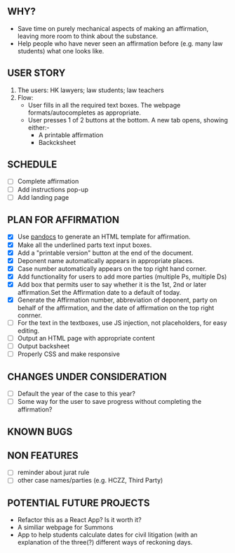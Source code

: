 ## WHY?

- Save time on purely mechanical aspects of making an affirmation, leaving more room to think about the substance.
- Help people who have never seen an affirmation before (e.g. many law students) what one looks like.

## USER STORY

1. The users: HK lawyers; law students; law teachers
2. Flow:
   - User fills in all the required text boxes.  The webpage formats/autocompletes as appropriate.
   - User presses 1 of 2 buttons at the bottom.  A new tab opens, showing either:-
      - A printable affirmation
      - Backcksheet
     
## SCHEDULE

- [ ] Complete affirmation
- [ ] Add instructions pop-up
- [ ] Add landing page
   
## PLAN FOR AFFIRMATION

- [x] Use [pandocs](https://github.com/jgm/pandoc) to generate an HTML template for affirmation.
- [x] Make all the underlined parts text input boxes.
- [x] Add a "printable version" button at the end of the document.
- [x] Deponent name automatically appears in appropriate places.
- [x] Case number automatically appears on the top right hand corner.
- [x] Add functionality for users to add more parties (multiple Ps, multiple Ds)
- [x] Add box that permits user to say whether it is the 1st, 2nd or later affirmation.Set the Affirmation date to a default of today.
- [x] Generate the Affirmation number, abbreviation of deponent, party on behalf of the affirmation, and the date of affirmation on the top right conrner.
- [ ] For the text in the textboxes, use JS injection, not placeholders, for easy editing.
- [ ] Output an HTML page with appropriate content
- [ ] Output backsheet
- [ ] Properly CSS and make responsive
      
## CHANGES UNDER CONSIDERATION

- [ ] Default the year of the case to this year?
- [ ] Some way for the user to save progress without completing the affirmation?
      
## KNOWN BUGS
      
## NON FEATURES

- [ ] reminder about jurat rule
- [ ] other case names/parties (e.g. HCZZ, Third Party)
      
## POTENTIAL FUTURE PROJECTS

- Refactor this as a React App?  Is it worth it?
- A similiar webpage for Summons
- App to help students calculate dates for civil litigation (with an explanation of the three(?) different ways of reckoning days.
